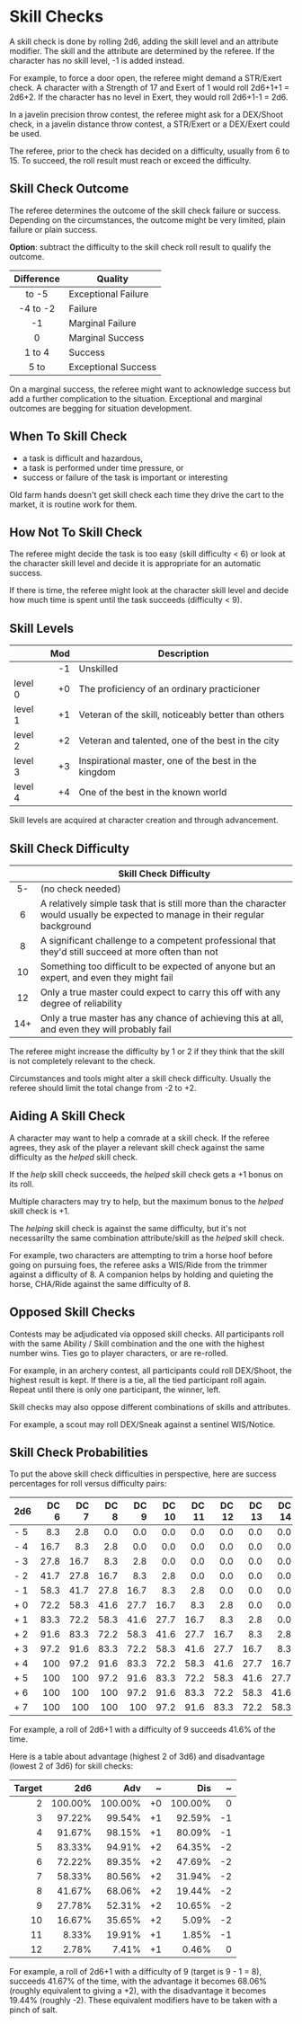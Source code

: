
# Skill Checks

A skill check is done by rolling 2d6, adding the skill level and an attribute modifier. The skill and the attribute are determined by the referee. If the character has no skill level, -1 is added instead.

For example, to force a door open, the referee might demand a STR/Exert check. A character with a Strength of 17 and Exert of 1 would roll 2d6+1+1 = 2d6+2. If the character has no level in Exert, they would roll 2d6+1-1 = 2d6.

In a javelin precision throw contest, the referee might ask for a DEX/Shoot check, in a javelin distance throw contest, a STR/Exert or a DEX/Exert could be used.

The referee, prior to the check has decided on a difficulty, usually from 6 to 15. To succeed, the roll result must reach or exceed the difficulty.

## Skill Check Outcome

The referee determines the outcome of the skill check failure or success. Depending on the circumstances, the outcome might be very limited, plain failure or plain success.

**Option**: subtract the difficulty to the skill check roll result to qualify the outcome.

| Difference | Quality             |
|:----------:|---------------------|
|     to -5  | Exceptional Failure |
|  -4 to -2  | Failure             |
|     -1     | Marginal Failure    |
|      0     | Marginal Success    |
|   1 to 4   | Success             |
|   5 to     | Exceptional Success |

On a marginal success, the referee might want to acknowledge success but add a further complication to the situation. Exceptional and marginal outcomes are begging for situation development.

## When To Skill Check

* a task is difficult and hazardous,
* a task is performed under time pressure, or
* success or failure of the task is important or interesting

Old farm hands doesn't get skill check each time they drive the cart to the market, it is routine work for them.

<!-- PAGE BREAK checks -->

## How Not To Skill Check

The referee might decide the task is too easy (skill difficulty < 6) or look at the character skill level and decide it is appropriate for an automatic success.

If there is time, the referee might look at the character skill level and decide how much time is spent until the task succeeds (difficulty < 9).

## Skill Levels

|         | Mod | Description                                          |
|---------|----:|------------------------------------------------------|
|         |  -1 | Unskilled                                            |
| level 0 |  +0 | The proficiency of an ordinary practicioner          |
| level 1 |  +1 | Veteran of the skill, noticeably better than others  |
| level 2 |  +2 | Veteran and talented, one of the best in the city    |
| level 3 |  +3 | Inspirational master, one of the best in the kingdom |
| level 4 |  +4 | One of the best in the known world                   |

Skill levels are acquired at character creation and through advancement.

## Skill Check Difficulty

|      | Skill Check Difficulty |
|:----:|------------------------|
|   5- | (no check needed)      |
|   6  | A relatively simple task that is still more than the character would usually be expected to manage in their regular background |
|   8  | A significant challenge to a competent professional that they'd still succeed at more often than not |
|  10  | Something too difficult to be expected of anyone but an expert, and even they might fail |
|  12  | Only a true master could expect to carry this off with any degree of reliability |
|  14+ | Only a true master has any chance of achieving this at all, and even they will probably fail |

The referee might increase the difficulty by 1 or 2 if they think that the skill is not completely relevant to the check.

Circumstances and tools might alter a skill check difficulty. Usually the referee should limit the total change from -2 to +2.

<!-- PAGE BREAK checks -->

## Aiding A Skill Check

A character may want to help a comrade at a skill check. If the referee agrees, they ask of the player a relevant skill check against the same difficulty as the _helped_ skill check.

If the _help_ skill check succeeds, the _helped_ skill check gets a +1 bonus on its roll.

Multiple characters may try to help, but the maximum  bonus to the _helped_ skill check is +1.

The _helping_ skill check is against the same difficulty, but it's not necessarilty the same combination attribute/skill as the _helped_ skill check.

For example, two characters are attempting to trim a horse hoof before going on pursuing foes, the referee asks a WIS/Ride from the trimmer against a difficulty of 8. A companion helps by holding and quieting the horse, CHA/Ride against the same difficulty of 8.

## Opposed Skill Checks

Contests may be adjudicated via opposed skill checks. All participants roll with the same Ability / Skill combination and the one with the highest number wins. Ties go to player characters, or are re-rolled.

For example, in an archery contest, all participants could roll DEX/Shoot, the highest result is kept. If there is a tie, all the tied participant roll again. Repeat until there is only one participant, the winner, left.

Skill checks may also oppose different combinations of skills and attributes.

For example, a scout may roll DEX/Sneak against a sentinel WIS/Notice.

<!-- PAGE BREAK checks -->

## Skill Check Probabilities

To put the above skill check difficulties in perspective, here are success percentages for roll versus difficulty pairs:

| 2d6 | DC 6 | DC 7 | DC 8 | DC 9 | DC 10 | DC 11 | DC 12 | DC 13 | DC 14 | DC 15 |
|-----|-----:|-----:|-----:|-----:|------:|------:|------:|------:|------:|------:|
| - 5 |  8.3 |  2.8 |  0.0 |  0.0 |   0.0 |   0.0 |   0.0 |   0.0 |   0.0 |   0.0 |
| - 4 | 16.7 |  8.3 |  2.8 |  0.0 |   0.0 |   0.0 |   0.0 |   0.0 |   0.0 |   0.0 |
| - 3 | 27.8 | 16.7 |  8.3 |  2.8 |   0.0 |   0.0 |   0.0 |   0.0 |   0.0 |   0.0 |
| - 2 | 41.7 | 27.8 | 16.7 |  8.3 |   2.8 |   0.0 |   0.0 |   0.0 |   0.0 |   0.0 |
| - 1 | 58.3 | 41.7 | 27.8 | 16.7 |   8.3 |   2.8 |   0.0 |   0.0 |   0.0 |   0.0 |
| + 0 | 72.2 | 58.3 | 41.6 | 27.7 |  16.7 |   8.3 |   2.8 |   0.0 |   0.0 |   0.0 |
| + 1 | 83.3 | 72.2 | 58.3 | 41.6 |  27.7 |  16.7 |   8.3 |   2.8 |   0.0 |   0.0 |
| + 2 | 91.6 | 83.3 | 72.2 | 58.3 |  41.6 |  27.7 |  16.7 |   8.3 |   2.8 |   0.0 |
| + 3 | 97.2 | 91.6 | 83.3 | 72.2 |  58.3 |  41.6 |  27.7 |  16.7 |   8.3 |   2.8 |
| + 4 |  100 | 97.2 | 91.6 | 83.3 |  72.2 |  58.3 |  41.6 |  27.7 |  16.7 |   8.3 |
| + 5 |  100 |  100 | 97.2 | 91.6 |  83.3 |  72.2 |  58.3 |  41.6 |  27.7 |  16.7 |
| + 6 |  100 |  100 |  100 | 97.2 |  91.6 |  83.3 |  72.2 |  58.3 |  41.6 |  27.7 |
| + 7 |  100 |  100 |  100 |  100 |  97.2 |  91.6 |  83.3 |  72.2 |  58.3 |  41.6 |

For example, a roll of 2d6+1 with a difficulty of 9 succeeds 41.6% of the time.

Here is a table about advantage (highest 2 of 3d6) and disadvantage (lowest 2 of 3d6) for skill checks:

| Target |   2d6   |    Adv  |  ~ |    Dis  |  ~ |
|-------:|--------:|--------:|---:|--------:|---:|
|      2 | 100.00% | 100.00% | +0 | 100.00% |  0 |
|      3 |  97.22% |  99.54% | +1 |  92.59% | -1 |
|      4 |  91.67% |  98.15% | +1 |  80.09% | -1 |
|      5 |  83.33% |  94.91% | +2 |  64.35% | -2 |
|      6 |  72.22% |  89.35% | +2 |  47.69% | -2 |
|      7 |  58.33% |  80.56% | +2 |  31.94% | -2 |
|      8 |  41.67% |  68.06% | +2 |  19.44% | -2 |
|      9 |  27.78% |  52.31% | +2 |  10.65% | -2 |
|     10 |  16.67% |  35.65% | +2 |   5.09% | -2 |
|     11 |   8.33% |  19.91% | +1 |   1.85% | -1 |
|     12 |   2.78% |   7.41% | +1 |   0.46% |  0 |

For example, a roll of 2d6+1 with a difficulty of 9 (target is 9 - 1 = 8), succeeds 41.67% of the time, with the advantage it becomes 68.06% (roughly equivalent to giving a +2), with the disadvantage it becomes 19.44% (roughly -2). These equivalent modifiers have to be taken with a pinch of salt.

